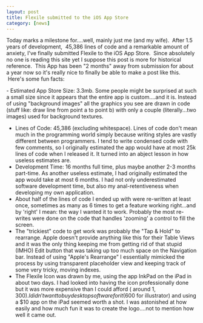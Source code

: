 ```yaml
---
layout: post
title: Flexile submitted to the iOS App Store
category: [news]
---
```


Today marks a milestone for....well, mainly just me (and my wife).  After 1.5 years of development,  45,386 lines of code and a remarkable amount of anxiety, I've finally submitted Flexile to the iOS App Store.  Since absolutely no one is reading this site yet I suppose this post is more for historical reference.  This App has been "2 months" away from submission for about a year now so it's really nice to finally be able to make a post like this.  Here's some fun facts:

​- Estimated App Store Size: 3.3mb. Some people might be surprised at such a small size since it appears that the entire app is custom....and it is. Instead of using "background images" all the graphics you see are drawn in code (stuff like: draw line from point a to point b) with only a couple (literally...two images) used for background textures.
- Lines of Code: 45,386 (excluding whitespace). Lines of code don't mean much in the programming world simply because writing styles are vastly different between programmers. I tend to write condensed code with few comments, so I originally estimated the app would have at most 25k lines of code when I released it. It turned into an abject lesson in how useless estimates are.​
- Development Time: 16 months full time, plus maybe another 2-3 months part-time. As another useless estimate, I had originally estimated the app would take at most 6 months. I had not only underestimated software development time, but also my anal-retentiveness when developing my own application.​
- About half of the lines of code I ended up with were re-written at least once, sometimes as many as 6 times to get a feature working right...and by 'right' I mean: the way I wanted it to work. Probably the most re-writes were done on the code that handles 'zooming' a control to fill the screen. ​
- The "trickiest" code to get work was probably the "Tap & Hold" to rearrange. Apple doesn't provide anything like this for their Table Views and it was the only thing keeping me from getting rid of that stupid (IMHO) Edit button that was taking up too much space on the Navigation bar. Instead of using "Apple's Rearrange" I essentially mimicked the process by using transparent placeholder view and keeping track of some very tricky, moving indexes.
- ​The Flexile Icon was drawn by me, using the app InkPad on the iPad in about two days. I had looked into having the icon professionally done but it was more expensive than I could afford ( around $1,300). I didn't want to buy desktop software for it ($600 for illustrator) and using a $10 app on the iPad seemed worth a shot. I was astonished at how easily and how much fun it was to create the logo....not to mention how well it came out.